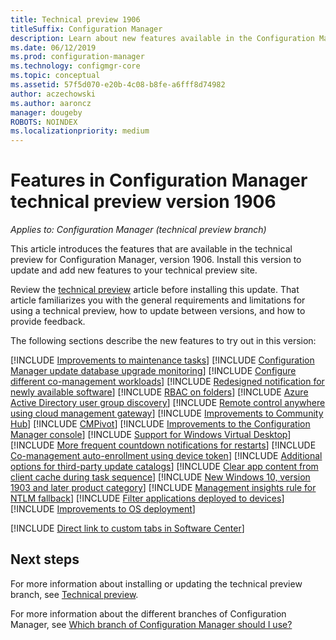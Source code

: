 ```yaml
---
title: Technical preview 1906
titleSuffix: Configuration Manager
description: Learn about new features available in the Configuration Manager technical preview branch version 1906.
ms.date: 06/12/2019
ms.prod: configuration-manager
ms.technology: configmgr-core
ms.topic: conceptual
ms.assetid: 57f5d070-e20b-4c08-b8fe-a6fff8d74982
author: aczechowski
ms.author: aaroncz
manager: dougeby
ROBOTS: NOINDEX
ms.localizationpriority: medium
---
```


# Features in Configuration Manager technical preview version 1906

*Applies to: Configuration Manager (technical preview branch)*

This article introduces the features that are available in the technical preview for Configuration Manager, version 1906. Install this version to update and add new features to your technical preview site.

Review the [technical preview](../technical-preview.md) article before installing this update. That article familiarizes you with the general requirements and limitations for using a technical preview, how to update between versions, and how to provide feedback.

The following sections describe the new features to try out in this version:

<!-- [!INCLUDE [Example feature name](includes/1903/1234567.md)] -->

[!INCLUDE [Improvements to maintenance tasks](includes/1906/3555894.md)]
[!INCLUDE [Configuration Manager update database upgrade monitoring](includes/1906/4200581.md)]
[!INCLUDE [Configure different co-management workloads](includes/1906/3555750.md)]
[!INCLUDE [Redesigned notification for newly available software](includes/1906/3555904.md)]
[!INCLUDE [RBAC on folders](includes/1906/3600867.md)]
[!INCLUDE [Azure Active Directory user group discovery](includes/1906/3611956.md)]
[!INCLUDE [Remote control anywhere using cloud management gateway](includes/1906/4575930.md)]
[!INCLUDE [Improvements to Community Hub](includes/1906/3555935.md)]
[!INCLUDE [CMPivot](includes/1906/4054074.md)]
[!INCLUDE [Improvements to the Configuration Manager console](includes/1906/4223683.md)]
[!INCLUDE [Support for Windows Virtual Desktop](includes/1906/3556025.md)]
[!INCLUDE [More frequent countdown notifications for restarts](includes/1906/3976435.md)]
[!INCLUDE [Co-management auto-enrollment using device token](includes/1906/4454491.md)]
[!INCLUDE [Additional options for third-party update catalogs](includes/1906/4469002.md)]
[!INCLUDE [Clear app content from client cache during task sequence](includes/1906/4485675.md)]
[!INCLUDE [New Windows 10, version 1903 and later product category](includes/1906/4682946.md)]
[!INCLUDE [Management insights rule for NTLM fallback](includes/1906/4572953.md)]
[!INCLUDE [Filter applications deployed to devices](includes/1906/4451056.md)]
[!INCLUDE [Improvements to OS deployment](includes/1906/4668846.md)]
<!--4668846, 2840337, 4512937-->
[!INCLUDE [Direct link to custom tabs in Software Center](includes/1906/4655176.md)]

<!-- ## Known issues -->

<!-- [!INCLUDE [Client health dashboard](includes/1903/known-issue-health.md)] -->

## Next steps

For more information about installing or updating the technical preview branch, see [Technical preview](../technical-preview.md).

For more information about the different branches of Configuration Manager, see [Which branch of Configuration Manager should I use?](../../understand/which-branch-should-i-use.md)
